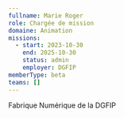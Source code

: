 ```yaml
---
fullname: Marie Roger
role: Chargée de mission
domaine: Animation
missions:
  - start: 2023-10-30
    end: 2025-10-30
    status: admin
    employer: DGFIP
memberType: beta
teams: []
---
```

Fabrique Numérique de la DGFIP
